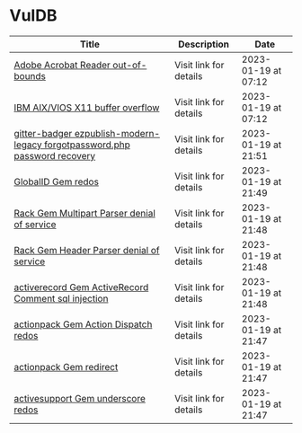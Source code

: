 

# VulDB

 |Title|Description|Date|
 |---|---|---|
 |[Adobe Acrobat Reader out-of-bounds](https://vuldb.com/?id.218953)|Visit link for details|2023-01-19 at 07:12|
 |[IBM AIX/VIOS X11 buffer overflow](https://vuldb.com/?id.218952)|Visit link for details|2023-01-19 at 07:12|
 |[gitter-badger ezpublish-modern-legacy forgotpassword.php password recovery](https://vuldb.com/?id.218951)|Visit link for details|2023-01-19 at 21:51|
 |[GlobalID Gem redos](https://vuldb.com/?id.218950)|Visit link for details|2023-01-19 at 21:49|
 |[Rack Gem Multipart Parser denial of service](https://vuldb.com/?id.218949)|Visit link for details|2023-01-19 at 21:48|
 |[Rack Gem Header Parser denial of service](https://vuldb.com/?id.218948)|Visit link for details|2023-01-19 at 21:48|
 |[activerecord Gem ActiveRecord Comment sql injection](https://vuldb.com/?id.218947)|Visit link for details|2023-01-19 at 21:48|
 |[actionpack Gem Action Dispatch redos](https://vuldb.com/?id.218946)|Visit link for details|2023-01-19 at 21:47|
 |[actionpack Gem redirect](https://vuldb.com/?id.218945)|Visit link for details|2023-01-19 at 21:47|
 |[activesupport Gem underscore redos](https://vuldb.com/?id.218944)|Visit link for details|2023-01-19 at 21:47|
 